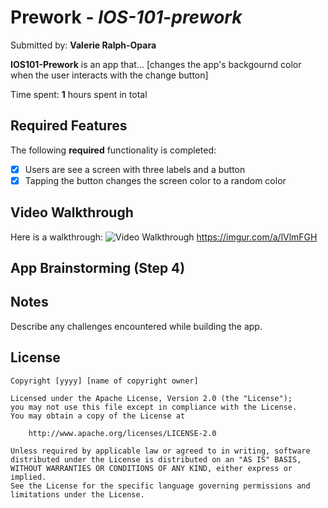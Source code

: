 # Prework - *IOS-101-prework*

Submitted by: **Valerie Ralph-Opara**

**IOS101-Prework** is an app that... [changes the app's backgournd color when the user interacts with the change button] 

Time spent: **1** hours spent in total

## Required Features

The following **required** functionality is completed:

- [x] Users are see a screen with three labels and a button
- [x] Tapping the button changes the screen color to a random color
 
## Video Walkthrough
Here is a walkthrough:
<img src='https://imgur.com/a/XR5D7t7.gif' title='Video Walkthrough' alt='Video Walkthrough' />
https://imgur.com/a/lVlmFGH



## App Brainstorming (Step 4)

## Notes

Describe any challenges encountered while building the app.

## License

    Copyright [yyyy] [name of copyright owner]

    Licensed under the Apache License, Version 2.0 (the "License");
    you may not use this file except in compliance with the License.
    You may obtain a copy of the License at

        http://www.apache.org/licenses/LICENSE-2.0

    Unless required by applicable law or agreed to in writing, software
    distributed under the License is distributed on an "AS IS" BASIS,
    WITHOUT WARRANTIES OR CONDITIONS OF ANY KIND, either express or implied.
    See the License for the specific language governing permissions and
    limitations under the License.
